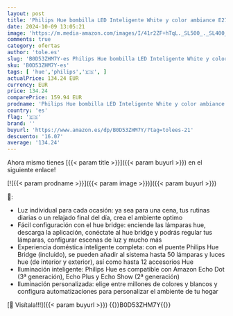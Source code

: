 ```yaml
---
layout: post
title: 'Philips Hue bombilla LED Inteligente White y color ambiance E27 2 Pack 800lm incluso Hue Bridge  Blanco'
date: 2024-10-09 13:05:21
image: 'https://m.media-amazon.com/images/I/41r2ZF+hTqL._SL500_._SL400_.jpg'
comments: true
category: ofertas
author: 'tole.es'
slug: 'B0D53ZHM7Y-es Philips Hue bombilla LED Inteligente White y color...'
sku: 'B0D53ZHM7Y-es'
tags: [ 'hue','philips','🇪🇸', ]
actualPrice: 134.24 EUR
currency: EUR
price: 134.24
comparePrice: 159.94 EUR
prodname: 'Philips Hue bombilla LED Inteligente White y color ambiance E27 2 Pack 800lm incluso Hue Bridge  Blanco'
country: 'es'
flag: '🇪🇸'
brand: ''
buyurl: 'https://www.amazon.es/dp/B0D53ZHM7Y/?tag=tolees-21'
descuento: '16.07'
average: '134.24'
---
```


Ahora mismo tienes [{{< param title >}}]({{< param buyurl >}}) en el siguiente enlace!

[![{{< param prodname >}}]({{< param image >}})]({{< param buyurl >}})

🔎:

- Luz individual para cada ocasión: ya sea para una cena, tus rutinas diarias o un relajado final del día, crea el ambiente optimo
- Fácil configuración con el hue bridge: enciende las lámparas hue, descarga la aplicación, conéctate al hue bridge y podrás regular tus lámparas, configurar escenas de luz y mucho más
- Experiencia doméstica inteligente completa: con el puente Philips Hue Bridge (incluido), se pueden añadir al sistema hasta 50 lámparas y luces hue (de interior y exterior), así como hasta 12 accesorios Hue
- Iluminación inteligente: Philips Hue es compatible con Amazon Echo Dot (3ª generación), Echo Plus y Echo Show (2ª generación)
- Iluminación personalizada: elige entre millones de colores y blancos y configura automatizaciones para personalizar el ambiente de tu hogar

[🛒 Visítala!!!]({{< param buyurl >}})
{{<world>}}B0D53ZHM7Y{{</world>}}
